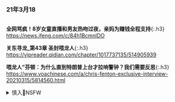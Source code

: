 ### 21年3月18
```note
```
**全网骂疯！8岁女童直播和男友热吻过夜，亲妈为赚钱全程支持**{:.h3}<br>
<https://news.ifeng.com/c/84h1BcmnlDO>

**关东寻龙_第43章 圣封喂龙人**{:.h3}<br>
<https://vipreader.qidian.com/chapter/1017737135/514905939>

**喂龙人”芬顿：为什么直到特朗普上台才拉响警钟？我们需要反思**{:.h3}<br>
https://www.voachinese.com/a/chris-fenton-exclusive-interview-20210315/5814560.html

<details>
	<summary>慎入🔞NSFW</summary>

  Not Safe For Work
  <img src="https://slack-imgs.com/?url=https://upload.wikimedia.org/wikipedia/commons/thumb/d/d3/Biohazard_Symbol_Specification.png/210px-Biohazard_Symbol_Specification.png">

    <details>

  	<summary>风险自理Use At Your Own Risk🈲</summary>
  	<pre>

ICN JUNGBU NATURAL CHAMPIONSHIP Bikini Open
https://www.youtube.com/watch?v=Y8fYxCHdR1k
hq720.jpg (360×202)<br>
<img src="http://slack-imgs.com/?url=http://i.ytimg.com/vi/Y8fYxCHdR1k/hq720.jpg?sqp=-oaymwEcCOgCEMoBSFXyq4qpAw4IARUAAIhCGAFwAcABBg==&rs=AOn4CLAg3Ggt7twOaCJxc9Oj00g9MjjZxQ"><br>

바싱슈트 경기모습
https://www.youtube.com/watch?v=kfB9hmzYmIg
hq2.jpg (480×270)<br>
<img src="http://slack-imgs.com/?url=http://i.ytimg.com/vi/kfB9hmzYmIg/hq2.jpg?sqp=-oaymwEcCOADEI4CSFXyq4qpAw4IARUAAIhCGAFwAcABBg==&rs=AOn4CLBSkUfehKFOMnU0v2LOq3Nec6MaVg"><br>

mqdefault_6s.webp (320×180)<br>
<img src="http://slack-imgs.com/?url=http://i.ytimg.com/an_webp/kfB9hmzYmIg/mqdefault_6s.webp?du=3000&sqp=COic4YIG&rs=AOn4CLDxdW8QLEx9IyMauRtooC29aNhSTg"><br>

艋舺大拜拜 定點舞台 惡魔舞團
https://www.youtube.com/watch?v=s5w_-9uJpEQ
hq2.jpg (480×360)<br>
<img src="http://slack-imgs.com/?url=http://i.ytimg.com/vi/s5w_-9uJpEQ/hq2.jpg"><br>

美情报机构：俄罗s诋毁拜登 zg盼特朗普败选
https://www.dw.com/zh/%E7%BE%8E%E6%83%85%E6%8A%A5%E6%9C%BA%E6%9E%84%E4%BF%84%E7%BD%97%E6%96%AF%E8%AF%8B%E6%AF%81%E6%8B%9C%E7%99%BB-%E4%B8%AD%E5%9B%BD%E7%9B%BC%E7%89%B9%E6%9C%97%E6%99%AE%E8%B4%A5%E9%80%89/a-54494806

金cr：我们的海w资产至少14万y以上，这要保护不好，可不得了
https://xw.qq.com/a/video/y3228ykqqax

金cr：我们的海w资产至少14万y以上，这要保护不好，可不得了
http://doris.yidianzixun.com/article/V_0EUMCPxK

EwvDH_IVoAIs0YO (556×587)<br>
<img src="http://slack-imgs.com/?url=http://pbs.twimg.com/media/EwvDH_IVoAIs0YO?format=png&name=orig"><br>
https://twitter.com/SHFb7mNKTeTIKfb/status/1372405089193787392?s=20
</pre>

</details>

</details>
